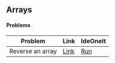 ## Arrays
#### Problems

|Problem|Link|IdeOneIt|
|---|---|---|
|Reverse an array |[Link](reverse_array.c)|[Run](https://ide.geeksforgeeks.org/)|
